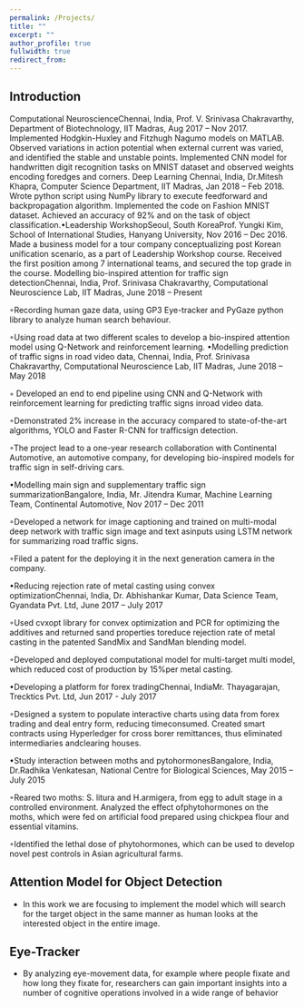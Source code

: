 ```yaml
---
permalink: /Projects/
title: ""
excerpt: ""
author_profile: true
fullwidth: true
redirect_from: 
---
```

## Introduction
Computational NeuroscienceChennai, India, Prof.  V. Srinivasa Chakravarthy, Department of Biotechnology, IIT Madras, Aug 2017 – Nov 2017. Implemented Hodgkin-Huxley and Fitzhugh Nagumo models on MATLAB. Observed variations in action potential when external current was varied, and identified the stable and unstable points. Implemented CNN model for handwritten digit recognition tasks on MNIST dataset and observed weights encoding foredges and corners. Deep Learning Chennai, India, Dr.Mitesh Khapra, Computer Science Department, IIT Madras, Jan 2018 – Feb 2018. Wrote python script using NumPy library to execute feedforward and backpropagation algorithm. Implemented the code on Fashion MNIST dataset.  Achieved an accuracy of 92% and on the task of object classification.•Leadership WorkshopSeoul, South KoreaProf.  Yungki Kim, School of International Studies, Hanyang University, Nov 2016 – Dec 2016. Made a business model for a tour company conceptualizing post Korean unification scenario, as a part of Leadership Workshop course. Received the first position among 7 international teams, and secured the top grade in the course.
Modelling bio-inspired attention for traffic sign detectionChennai, India, Prof.  Srinivasa Chakravarthy, Computational Neuroscience Lab, IIT Madras, June 2018 – Present

◦Recording human gaze data, using GP3 Eye-tracker and PyGaze python library to analyze human search behaviour.

◦Using road data at two different scales to develop a bio-inspired attention model using Q-Network and reinforcement learning.
•Modelling prediction of traffic signs in road video data, Chennai, India, Prof.  Srinivasa Chakravarthy, Computational Neuroscience Lab, IIT Madras, June 2018 – May 2018

◦ Developed an end to end pipeline using CNN and Q-Network with reinforcement learning for predicting traffic signs inroad video data.

◦Demonstrated 2% increase in the accuracy compared to state-of-the-art algorithms, YOLO and Faster R-CNN for trafficsign detection.

◦The project lead to a one-year research collaboration with Continental Automotive, an automotive company, for developing bio-inspired models for traffic sign in self-driving cars.

•Modelling main sign and supplementary traffic sign summarizationBangalore, India, Mr. Jitendra Kumar, Machine Learning Team, Continental Automotive, Nov 2017 – Dec 2011

◦Developed a network for image captioning and trained on multi-modal deep network with traffic sign image and text asinputs using LSTM network for summarizing road traffic signs.

◦Filed a patent for the deploying it in the next generation camera in the company.

•Reducing rejection rate of metal casting using convex optimizationChennai, India, Dr. Abhishankar Kumar, Data Science Team, Gyandata Pvt.  Ltd, June 2017 – July 2017

◦Used cvxopt library for convex optimization and PCR for optimizing the additives and returned sand properties toreduce rejection rate of metal casting in the patented SandMix and SandMan blending model.

◦Developed and deployed computational model for multi-target multi model, which reduced cost of production by 15%per metal casting.

•Developing a platform for forex tradingChennai, IndiaMr.  Thayagarajan, Trecktics Pvt.  Ltd, Jun 2017 - July 2017

◦Designed a system to populate interactive charts using data from forex trading and deal entry form, reducing timeconsumed.  Created smart contracts using Hyperledger for cross borer remittances, thus eliminated intermediaries andclearing houses.

•Study interaction between moths and pytohormonesBangalore, India, Dr.Radhika Venkatesan, National Centre for Biological Sciences, May 2015 – July 2015

◦Reared two moths:  S. litura and H.armigera, from egg to adult stage in a controlled environment.  Analyzed the effect ofphytohormones on the moths, which were fed on artificial food prepared using chickpea flour and essential vitamins.

◦Identified the lethal dose of phytohormones, which can be used to develop novel pest controls in Asian agricultural farms.
## Attention Model for Object Detection<br>
* In this work we are focusing to implement the model which will search for the target object in the same manner as human looks at the interested object in the entire image. 


## Eye-Tracker <br>
* By analyzing eye-movement data, for example where people fixate and how long they fixate for, researchers can gain important insights into a number of cognitive operations involved in a wide range of behavior






